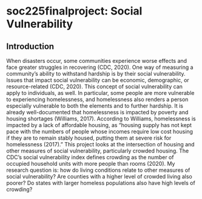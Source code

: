 # soc225finalproject: Social Vulnerability

<h2> Introduction </h2>

When disasters occur, some communities experience worse effects and face greater struggles in recovering (CDC, 2020). 
One way of measuring a community’s ability to withstand hardship is by their social vulnerability. Issues that impact
social vulnerability can be economic, demographic, or resource-related (CDC, 2020). This concept of social vulnerability
can apply to individuals, as well. In particular, some people are more vulnerable to experiencing homelessness, and 
homelessness also renders a person especially vulnerable to both the elements and to further hardship. It is already 
well-documented that homelessness is impacted by poverty and housing shortages (Williams, 2017). According to Williams, 
homelessness is impacted by a lack of affordable housing, as “housing supply has not kept pace with the numbers of people 
whose incomes require low cost housing if they are to remain stably housed, putting them at severe risk for homelessness
(2017).” This project looks at the intersection of housing and other measures of social vulnerability, particularly crowded 
housing. The CDC’s social vulnerability index defines crowding as the number of occupied household units with more people 
than rooms (2020). My research question is: how do living conditions relate to other measures of social vulnerability? Are 
counties with a higher level of crowded living also poorer? Do states with larger homeless populations also have high levels
of crowding? 
